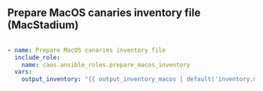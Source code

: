 ##  Prepare MacOS canaries inventory file (MacStadium)

```yaml

- name: Prepare MacOS canaries inventory file
  include_role:
    name: caos.ansible_roles.prepare_macos_inventory
  vars:
    output_inventory: "{{ output_inventory_macos | default('inventory.macos.ec2') }}"
```
